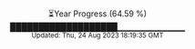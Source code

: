 <p align="center">
⏳Year Progress (64.59 %) <br>
███████████████████▁▁▁▁▁▁▁▁▁▁▁ <br>
<sub>Updated: Thu, 24 Aug 2023 18:19:35 GMT</sub>
</p>

